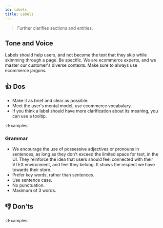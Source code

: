 ```yaml
---
id: labels
title: Labels
---
```


> Further clarifies sections and entities.  

## Tone and Voice

Labels should help users, and not become the text that they skip while skimming through a page. Be specific. We are ecommerce experts, and we master our customer's diverse contexts. Make sure to always use ecommerce jargons.   


## 👍 Dos

- Make it as brief and clear as possible.    
- Meet the user's mental model, use ecommerce vocabulary.    
- If you think a label should have more clarification about its meaning, you can use a tooltip.    

💡Examples

### Grammar

- We encourage the use of possessive adjectives or pronouns in sentences, as long as they don't exceed the limited space for text, in the UI. They reinforce the idea that users should feel connected with their VTEX environment, and feel they belong. It shows the respect we have towards their store.
- Prefer key words, rather than sentences.
- Use sentence case.
- No punctuation.
- Maximum of 3 words. 

## 👎 Don'ts


💡Examples
